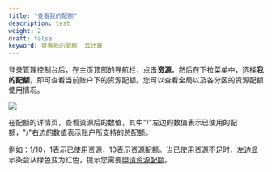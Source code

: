 ```yaml
---
title: "查看我的配额"
description: test
weight: 2
draft: false
keyword: 查看我的配额, 云计算
---
```


登录管理控制台后，在主页顶部的导航栏，点击**资源**，然后在下拉菜单中，选择**我的配额**，即可查看当前账户下的资源配额。您可以查看全局以及各分区的资源配额使用情况。

![](../_images/my-quato.png)

在配额的详情页，查看资源后的数值，其中"/"左边的数值表示已使用的配额，"/"右边的数值表示账户所支持的总配额。

例如：1/10，1表示已使用资源，10表示资源配额。当已使用资源不足时，左边显示条会从绿色变为红色，提示您需要[申请资源配额](../apply_quota/)。

